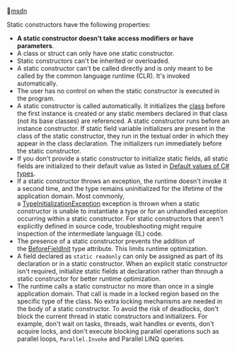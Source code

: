🔗[msdn](#https://learn.microsoft.com/en-us/dotnet/csharp/programming-guide/classes-and-structs/static-constructors)

Static constructors have the following properties:

- **A static constructor doesn't take access modifiers or have parameters**.
- A class or struct can only have one static constructor.
- Static constructors can't be inherited or overloaded.
- A static constructor can't be called directly and is only meant to be called by the common language runtime (CLR). It's invoked automatically.
- The user has no control on when the static constructor is executed in the program.
- A static constructor is called automatically. It initializes the [class](https://learn.microsoft.com/en-us/dotnet/csharp/language-reference/keywords/class) before the first instance is created or any static members declared in that class (not its base classes) are referenced. A static constructor runs before an instance constructor. If static field variable initializers are present in the class of the static constructor, they run in the textual order in which they appear in the class declaration. The initializers run immediately before the static constructor.
- If you don't provide a static constructor to initialize static fields, all static fields are initialized to their default value as listed in [Default values of C# types](https://learn.microsoft.com/en-us/dotnet/csharp/language-reference/builtin-types/default-values).
- If a static constructor throws an exception, the runtime doesn't invoke it a second time, and the type remains uninitialized for the lifetime of the application domain. Most commonly, a [TypeInitializationException](https://learn.microsoft.com/en-us/dotnet/api/system.typeinitializationexception) exception is thrown when a static constructor is unable to instantiate a type or for an unhandled exception occurring within a static constructor. For static constructors that aren't explicitly defined in source code, troubleshooting might require inspection of the intermediate language (IL) code.
- The presence of a static constructor prevents the addition of the [BeforeFieldInit](https://learn.microsoft.com/en-us/dotnet/api/system.reflection.typeattributes#system-reflection-typeattributes-beforefieldinit) type attribute. This limits runtime optimization.
- A field declared as `static readonly` can only be assigned as part of its declaration or in a static constructor. When an explicit static constructor isn't required, initialize static fields at declaration rather than through a static constructor for better runtime optimization.
- The runtime calls a static constructor no more than once in a single application domain. That call is made in a locked region based on the specific type of the class. No extra locking mechanisms are needed in the body of a static constructor. To avoid the risk of deadlocks, don't block the current thread in static constructors and initializers. For example, don't wait on tasks, threads, wait handles or events, don't acquire locks, and don't execute blocking parallel operations such as parallel loops, `Parallel.Invoke` and Parallel LINQ queries.


